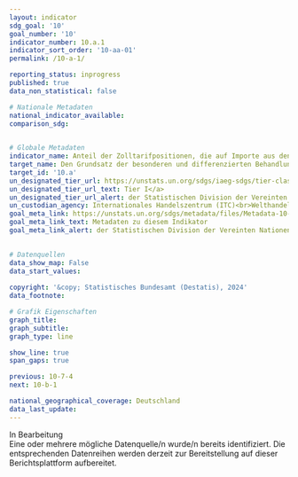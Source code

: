 ```yaml
---
layout: indicator    
sdg_goal: '10'    
goal_number: '10'    
indicator_number: 10.a.1    
indicator_sort_order: '10-aa-01'    
permalink: /10-a-1/    

reporting_status: inprogress    
published: true    
data_non_statistical: false    

# Nationale Metadaten    
national_indicator_available:     
comparison_sdg:     
    

# Globale Metadaten    
indicator_name: Anteil der Zolltarifpositionen, die auf Importe aus den am wenigsten entwickelten Ländern und Entwicklungsländern mit Zollfreiheit angewandt werden    
target_name: Den Grundsatz der besonderen und differenzierten Behandlung der Entwicklungsländer, insbesondere der am wenigsten entwickelten Länder, im Einklang mit den Übereinkünften der Welthandelsorganisation anwenden    
target_id: '10.a'    
un_designated_tier_url: https://unstats.un.org/sdgs/iaeg-sdgs/tier-classification/'    
un_designated_tier_url_text: Tier I</a>    
un_designated_tier_url_alert: der Statistischen Division der Vereinten Nationen    
un_custodian_agency: Internationales Handelszentrum (ITC)<br>Welthandels- und Entwicklungskonferenz (UNCTAD)<br>Welthandelsorganisation (WTO)    
goal_meta_link: https://unstats.un.org/sdgs/metadata/files/Metadata-10-0A-01.pdf    
goal_meta_link_text: Metadaten zu diesem Indikator    
goal_meta_link_alert: der Statistischen Division der Vereinten Nationen    
    

# Datenquellen    
data_show_map: False    
data_start_values:     
    
copyright: '&copy; Statistisches Bundesamt (Destatis), 2024'    
data_footnote:     

# Grafik Eigenschaften    
graph_title: 
graph_subtitle:     
graph_type: line    

show_line: true
span_gaps: true    

previous: 10-7-4    
next: 10-b-1    

national_geographical_coverage: Deutschland    
data_last_update:     
---
```


<span class="status inprogress">In Bearbeitung </span><br>
Eine oder mehrere mögliche Datenquelle/n wurde/n bereits identifiziert. Die entsprechenden Datenreihen werden derzeit zur Bereitstellung auf dieser Berichtsplattform aufbereitet.
